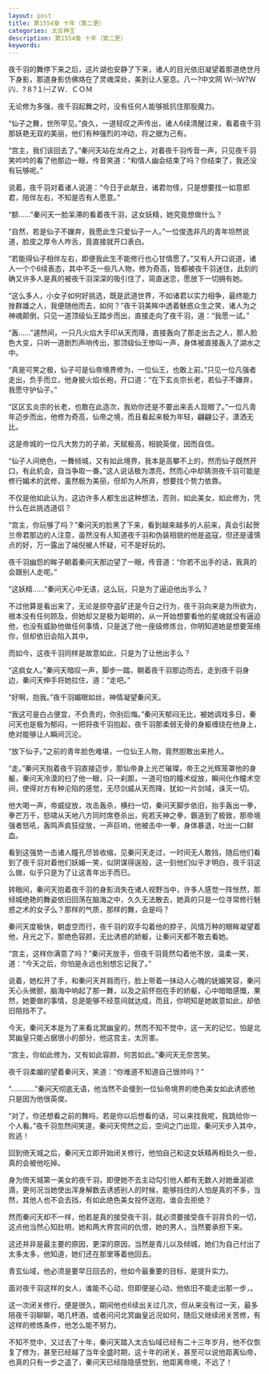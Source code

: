```yaml
---
layout: post
title: 第1554章 十年（第二更）
categories: 太古神王
description: 第1554章 十年（第二更）
keywords:
---
```


夜千羽的舞停下来之后，这片湖也安静了下来，诸人的目光依旧凝望着那道绝世月下身影，那道身影仿佛烙在了灵魂深处，美到让人窒息。八一?中文网  Ｗ㈠Ｗ?Ｗ㈧．?８?１㈠ＺＷ．ＣＯＭ

无论修为多强，夜千羽起舞之时，没有任何人能够抵抗住那股魔力。

“仙子之舞，世所罕见。”良久，一道轻叹之声传出，诸人6续清醒过来，看着夜千羽那妖艳无双的美丽，他们有种强烈的冲动，将之据为己有。

“宫主，我们该回去了。”秦问天站在龙舟之上，对着夜千羽传音一声，只见夜千羽笑吟吟的看了他那边一眼，传音笑道：“和情人幽会结束了吗？你结束了，我还没有玩够呢。”

说着，夜千羽对着诸人说道：“今日于此献丑，诸君勿怪，只是想要找一如意郎君，陪伴左右，不知是否有人愿意。”

“额……”秦问天一脸呆滞的看着夜千羽，这女妖精，她究竟想做什么？

“自然，若是仙子不嫌弃，我愿此生只爱仙子一人。”一位俊逸非凡的青年坦然说道，脸皮之厚令人咋舌，竟直接就开口表白。

“若能得仙子相伴左右，即便我此生不能修行也心甘情愿了。”又有人开口说道，诸人一个个6续表态，其中不乏一些凡人物，修为奇高，皆都被夜千羽迷住，此刻的确又许多人是真的被夜千羽深深的吸引住了，简直迷恋，愿放下一切拥有她。

“这么多人，小女子如何好挑选，既是武道世界，不如诸君以实力相争，最终能力挫群雄之人，我便随他而去，如何？”夜千羽美眸中透着魅惑众生之笑，诸人为之神魂颠倒，只见一道顶级仙王踏步而出，直接走向了夜千羽，道：“我愿一试。”

“轰……”遽然间，一只凡火焰大手印从天而降，直接轰向了那走出去之人，那人脸色大变，只听一道剧烈声响传出，那顶级仙王惨叫一声，身体被直接轰入了湖水之中。

“真是可笑之极，仙子可是仙帝境界修为，一位仙王，也敢上前。”只见一位凡强者走出，负手而立，他身披火焰长袍，开口道：“在下玄炎宗长老，若仙子不嫌弃，我愿守护仙子。”

“区区玄炎宗的长老，也敢在此造次，我劝你还是不要出来丢人现眼了。”一位凡青年迈步而出，他修为奇高，仙帝之境，而且看起来极为年轻，翩翩公子，潇洒无比。

这是帝城的一位凡大势力的子弟，天赋极高，相貌英俊，因而自信。

“仙子人间绝色，一舞倾城，又有如此境界，我本是高攀不上的，然而仙子既然开口，有此机会，自当争取一番。”这人说话极为漂亮，然而心中却猜测夜千羽可能是修行媚术的武修，虽然极为美丽，但却为人所弃，想要找个势力依靠。

不仅是他如此认为，这边许多人都生出这种想法，否则，如此美女，如此修为，凭什么在此挑选道侣？

“宫主，你玩够了吗？”秦问天的脸黑了下来，看到越来越多的人前来，真会引起贺兰帝君那边的人注意，虽然没有人知道夜千羽和伪装相貌的他是盗寇，但还是谨慎点的好，万一露出了端倪被人怀疑，可不是好玩的。

夜千羽幽怨的眸子朝着秦问天那边望了一眼，传音道：“你若不出手的话，我真的会跟别人走呢。”

“这妖精……”秦问天心中无语，这么玩，只是为了逼迫他出手么？

不过他算是看出来了，无论是掠夺盗矿还是今日之行为，夜千羽向来是为所欲为，根本没有任何顾及，但她却又是极为聪明的，从一开始想要看他的星魂就没有逼迫他，也没有威胁他做任何事情，只是送了他一座级修炼台，你明知道她是想要笼络你，但却依旧会陷入其中。

而如今，这夜千羽同样是故意如此，只是为了让他出手么？

“这疯女人。”秦问天暗叹一声，脚步一踏，朝着夜千羽那边而去，走到夜千羽身边，秦问天伸手将她拉住，道：“走吧。”

“好啊，抱我。”夜千羽媚眼如丝，神情凝望秦问天。

“我这可是白占便宜，不负责的，你别后悔。”秦问天郁闷无比，被她调戏多日，秦问天也是极为郁闷，一把将夜千羽抱起，夜千羽那柔弱无骨的身躯缠绕在他身上，绝对能够让人瞬间沉沦。

“放下仙子。”之前的青年脸色难堪，一位仙王人物，竟然胆敢出来抢人。

“走。”秦问天抱着夜千羽直接迈步，那仙帝身上光芒璀璨，帝王之光辉笼罩他的身躯，秦问天冷漠的扫了他一眼，只一刹那，一道可怕的瞳术绽放，瞬间化作瞳术空间，使得对方有种沦陷的感觉，无尽剑威从天而降，犹如一片剑域，诛灭一切。

他大喝一声，帝威绽放，攻击轰杀，横扫一切，秦问天脚步依旧，抬手轰出一拳，拳芒万千，怒啸从天地八方同时席卷杀出，宛若天神之拳，霸道到了极致，那帝境强者怒吼，轰鸣声疯狂绽放，一声巨响，他被击中一拳，身体暴退，吐出一口鲜血。

看到这强势一击诸人瞳孔尽皆收缩，见秦问天走过，一时间无人敢挡，随后他们看到了夜千羽对着他们妖媚一笑，似阴谋得逞般，这一刻他们似乎才明白，夜千羽这么做，似乎只是为了让这青年出手而已。

转眼间，秦问天抱着夜千羽的身影消失在诸人视野当中，许多人感觉一阵怅然，那倾城绝艳的舞姿依旧回荡在脑海之中，久久无法散去，她真的只是一位寻常修行魅惑之术的女子么？那样的气质，那样的舞，会是吗？

秦问天度极快，朝虚空而行，夜千羽的双手勾着他的脖子，风情万种的眼眸凝望着他，月光之下，那绝色容颜，无比诱惑的娇躯，让秦问天都不敢去看她。

“宫主，这样你满意了吗？”秦问天放手，但夜千羽竟然勾着他不放，温柔一笑，道：“今天之后，你怕是永远也别想忘记我了。”

说着，她松开了手，和秦问天并肩而行，脸上带着一抹动人心魄的妩媚笑容，秦问天心头微颤，脑海中响起了那一舞，以及之前怀抱在手的娇躯，心中暗暗感慨，果然，她要做的事情，总是能够不经意间就达成，而且，你明知是她故意如此，却依旧阻挡不了。

今天，秦问天本是为了来看北冥幽皇的，然而不知不觉中，这一天的记忆，怕是北冥幽皇只能占据很小的部分，他这宫主，太厉害。

“宫主，你如此修为，又有如此容颜，何苦如此。”秦问天无奈苦笑。

夜千羽柔媚的望着秦问天，笑道：“你难道不知道自己很帅吗？”

“…………”秦问天彻底无语，他当然不会傻到一位仙帝境界的绝色美女如此诱惑他只是因为他很英俊。

“对了，你还想看之前的舞吗，若是你以后想看的话，可以来找我呢，我跳给你一个人看。”夜千羽忽然间笑道，秦问天愕然之后，空间之门出现，秦问天步入其中，败逃！

回到倚天城之后，秦问天立即开始闭关修行，他怕自己和这女妖精再相处久一些，真的会被他吃掉。

身为倚天城第一美女的夜千羽，即便她不去主动勾引他人都有无数人对她垂涎欲滴，更何况当她使出浑身解数去诱惑别人的时候，能够挡住的人怕是真的不多，当然，其他人也不会去挡，有如此绝色美女投怀送抱，谁会去拒绝？

然而秦问天却不一样，他若是真的接受夜千羽，就必须要接受夜千羽背负的一切，这点他当然心知肚明，她和两大界宫间的仇恨，她的男人，当然要承担下来。

这还并非是最主要的原因，更深的原因，当然是青儿以及倾城，她们为自己付出了太多太多，他知道，她们还在那里等着他回去。

青玄仙域，他必须是要早日回去的，他如今最重要的目标，是提升实力。

面对夜千羽这样的女人，谁能不心动，但即便是心动，他依旧不能走出那一步，。

这一次闭关修行，便是很久，期间他也6续出关过几次，但从来没有过一天，最多陪夜千羽聊聊，喝几杯酒，或者问问北冥幽皇近况如何，随后又继续闭关苦修，有这样的修炼条件，他怎么能不努力。

不知不觉中，又过去了十年，秦问天踏入太古仙域已经有二十三年岁月，他不仅恢复了修为，甚至已经越了当年全盛时期，这十年的闭关，甚至可以说他距离仙帝，也真的只有一步之遥了，秦问天已经隐隐感觉到，他距离帝境，不远了！
